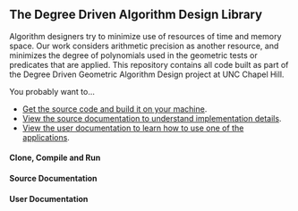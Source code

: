 The Degree Driven Algorithm Design Library
-------------------------------------------------------------------------------

Algorithm designers try to minimize use of resources of time and memory space.
Our work considers arithmetic precision as another resource, and minimizes the
degree of polynomials used in the geometric tests or predicates that are
applied. This repository contains all code built as part of the Degree Driven
Geometric Algorithm Design project at UNC Chapel Hill.

You probably want to...

  * [Get the source code and build it on your machine](.#clone-compile-and-run).
  * [View the source documentation to understand implementation details](.#source-documentation).
  * [View the user documentation to learn how to use one of the applications](.#user-documentation).

#### Clone, Compile and Run

#### Source Documentation

#### User Documentation



